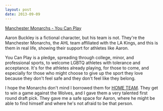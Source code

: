 ```yaml
---
layout: post
date: 2013-09-09
---
```


[Manchester Monarchs - You Can Play](http://www.youcanplayproject.org/videos/entry/you-can-play-manchester-monarchs)

Aaron Buckley is a fictional character, but his team is not. They're the Manchester Monarchs, the AHL team affiliated with the LA Kings, and this is them in real life, showing their support for athletes like Aaron.  

You Can Play is a pledge, spreading through college, minor, and professional sports, to welcome LGBTQ athletes with tolerance and acceptance. It's for the athletes already playing, for those to come, and especially for those who might choose to give up the sport they love because they don't feel safe and they don't feel like they belong.  

I hope the Monarchs don't mind I borrowed them for [HOME TEAM](https://www.dreamspinnerpress.com/books/home-team-by-jameson-dash-2792-b). They get to win a game against the Wolves, and I gave them a very talented first round draft pick. They gave me a safe space for Aaron, where he might be able to find himself and where he's not afraid to be that person.  
